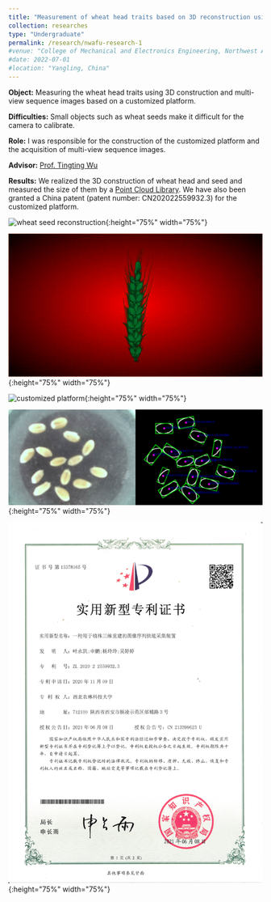 ```yaml
---
title: "Measurement of wheat head traits based on 3D reconstruction using multi-view sequence images (September 2020 - September 2021)"
collection: researches
type: "Undergraduate"
permalink: /research/nwafu-research-1
#venue: "College of Mechanical and Electronics Engineering, Northwest Agriculture & Forest University"
#date: 2022-07-01
#location: "Yangling, China"
---
```


**Object:** Measuring the wheat head traits using 3D construction and multi-view sequence images based on a customized platform.

**Difficulties:** Small objects such as wheat seeds make it difficult for the camera to calibrate.

**Role:** I was responsible for the construction of the customized platform and the acquisition of multi-view sequence images.

**Advisor:** [Prof. Tingting Wu](https://cmee.nwsuaf.edu.cn/szdw/gjzcry/318499.htm)

**Results:** We realized the 3D construction of wheat head and seed and measured the size of them by a [Point Cloud Library](https://pointclouds.org). We have also been granted a China patent (patent number: CN202022559932.3) for the customized platform.

![wheat seed reconstruction](../images/WheatSeed.gif "wheat seed"){:height="75%" width="75%"} 

![wheat head reconstruction](../images/WheatHead.gif  "wheat head"){:height="75%" width="75%"}

![customized platform](../images/CustomizedPlatform.gif "customized platform"){:height="75%" width="75%"}

![customized platform](../images/ImageProcessing.png "image processing"){:height="75%" width="75%"}

![Chine patent](../images/ChinaPatent1.png "China patent"){:height="75%" width="75%"}
